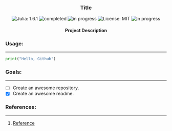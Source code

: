 <h3 align="center">
	Title
</h3>

<!-- badges -->
<p align="center">

<!-- language -->
<img src="https://img.shields.io/badge/Julia-1.6.1-blue" alt="Julia: 1.6.1">

<!-- inprogress or completed -->
<img src="https://img.shields.io/badge/-completed-green" alt="completed">
	
<!-- inprogress or completed -->
<img src="https://img.shields.io/badge/-in%20progress-red" alt="in progress">
	
<!-- licence -->
<img src="https://img.shields.io/badge/License-MIT-lightgrey.svg" alt="License: MIT">
	
<!-- week of year -->
<img src="https://img.shields.io/badge/week-0-green" alt="in progress">

</p>

<h4 align="center">
Project Description
</h4>

<h3>
Usage:
</h3><hr>

```python
print("Hello, Github")
```

<h3>
Goals:
</h3><hr>

- [ ] Create an awesome repository.
- [x] Create an awesome readme.

<h3>
References:
</h3><hr>

1. [Reference]()
